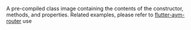 A pre-compiled class image containing the contents of the constructor, methods, and properties.
Related examples, please refer to [flutter-aym-router](https://pub.dev/packages/aym_router_generator) use